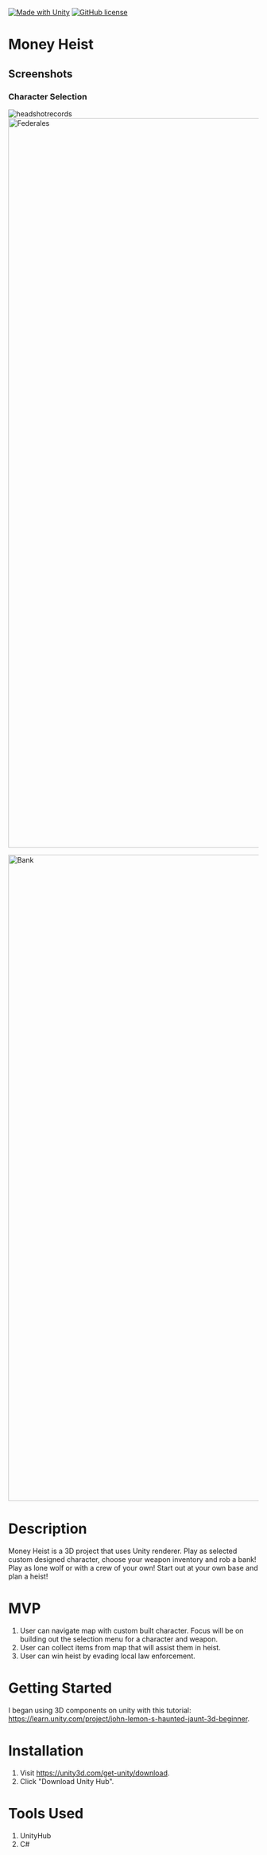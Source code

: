 [![Made with Unity](https://img.shields.io/badge/Made%20with-Unity-57b9d3.svg?style=flat&logo=unity)](https://unity3d.com)
[![GitHub license](https://img.shields.io/github/license/Naereen/StrapDown.js.svg)](https://github.com/Naereen/StrapDown.js/blob/master/LICENSE)


#	Money Heist

##	Screenshots
### Character Selection
![headshotrecords](https://user-images.githubusercontent.com/46074403/82391434-1f0a6180-99f6-11ea-9418-53484bb6286b.jpg)
<img width="1466" alt="Federales" src="https://user-images.githubusercontent.com/46074403/82491917-3864e980-9a9a-11ea-8e17-c993e20de1d8.png">

<img width="1298" alt="Bank" src="https://user-images.githubusercontent.com/46074403/82491974-4e72aa00-9a9a-11ea-90e2-435d955a03e0.png">


# Description
Money Heist is a 3D project that uses Unity renderer. Play as selected custom designed character, choose your weapon inventory and rob a bank! Play as lone wolf or with a crew of your own! Start out at your own base and plan a heist!

# MVP
1. User can navigate map with custom built character. Focus will be on building out the selection menu for a character and weapon. 
2. User can collect items from map that will assist them in heist.
3. User can win heist by evading local law enforcement. 

# Getting Started
I began using 3D components on unity with this tutorial: https://learn.unity.com/project/john-lemon-s-haunted-jaunt-3d-beginner.

# Installation 
1. Visit https://unity3d.com/get-unity/download.
2. Click "Download Unity Hub".


# Tools Used

 1. UnityHub
 2. C#
 <!-- 3. Mixamo Animations 
 4. Synty Studios Heist Asset Pack
 4. Hosting: https://medium.com/@aboutin/host-unity-games-on-github-pages-for-free-2ed6b4d9c324 -->
 

  
  

  

